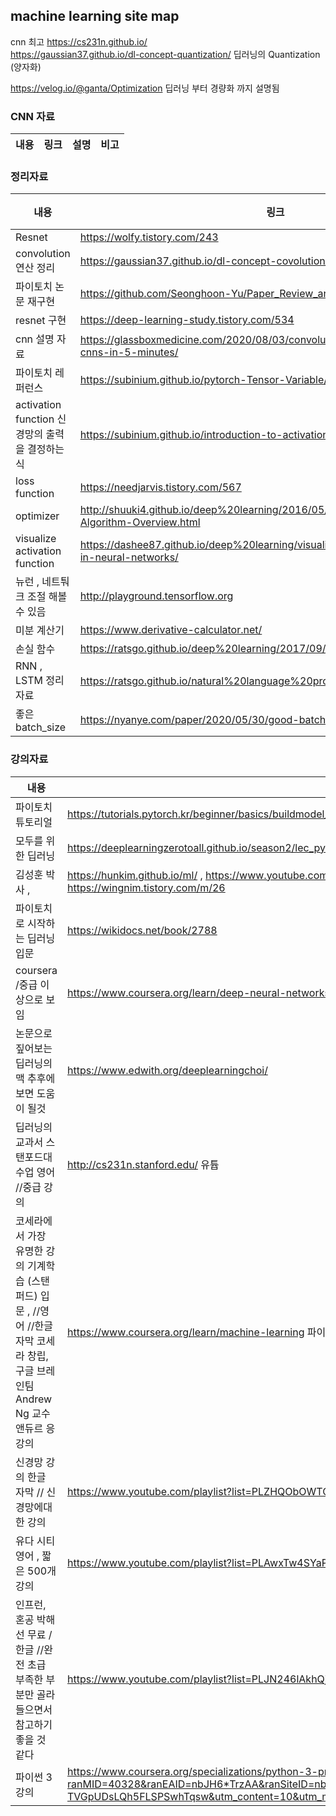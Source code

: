 ## machine learning site map
cnn 최고 https://cs231n.github.io/  
https://gaussian37.github.io/dl-concept-quantization/  딥러닝의 Quantization (양자화)  

 https://velog.io/@ganta/Optimization 딥러닝 부터  경량화 까지 설명됨 

### CNN 자료 
|내용|링크|설명|비고|
|------|---|---|---|
### 정리자료
|내용|링크|설명|비고|
|------|---|---|---|
|Resnet		|https://wolfy.tistory.com/243   |||
|convolution 연산 정리		|https://gaussian37.github.io/dl-concept-covolution_operation/   |||
|파이토치 논문 재구현		|https://github.com/Seonghoon-Yu/Paper_Review_and_Implementation_in_PyTorch   |||
|resnet  구현		|https://deep-learning-study.tistory.com/534    |||
|cnn 설명 자료		|https://glassboxmedicine.com/2020/08/03/convolutional-neural-networks-cnns-in-5-minutes/   |||
|파이토치 레퍼런스		|https://subinium.github.io/pytorch-Tensor-Variable/   |||
|activation function	신경망의 출력을 결정하는 식 	|https://subinium.github.io/introduction-to-activation/  |||
|loss function 		|https://needjarvis.tistory.com/567   |||
|optimizer		|http://shuuki4.github.io/deep%20learning/2016/05/20/Gradient-Descent-Algorithm-Overview.html  |||
|visualize activation function		|https://dashee87.github.io/deep%20learning/visualising-activation-functions-in-neural-networks/    |||
|뉴런 , 네트퉈크 조절 해볼 수 있음 		|http://playground.tensorflow.org  |||
|미분 계산기		|https://www.derivative-calculator.net/   |||
|손실 함수		|https://ratsgo.github.io/deep%20learning/2017/09/24/loss/   |||
|RNN , LSTM 	정리 자료 	|https://ratsgo.github.io/natural%20language%20processing/2017/03/09/rnnlstm/   |||
|좋은 batch_size		|https://nyanye.com/paper/2020/05/30/good-batchsize/   |||

### 강의자료
|내용|링크|설명|비고|
|------|---|---|---|
|파이토치 튜토리얼		|https://tutorials.pytorch.kr/beginner/basics/buildmodel_tutorial.html   |한글/영어 기본 , 예제 잘 들어있지만 개념 적인 부분 부족 ||
|모두를 위한 딥러닝		|https://deeplearningzerotoall.github.io/season2/lec_pytorch.html   |한글 //정리 잘 안되어 있음 ||
|김성훈 박사	, 	|https://hunkim.github.io/ml/ , https://www.youtube.com/channel/UCML9R2ol-l0Ab9OXoNnr7Lw , https://wingnim.tistory.com/m/26   |||
|파이토치로 시작하는 딥러닝 입문		|https://wikidocs.net/book/2788   |위키 형식 참고 자료로 쓰면 좋을듯||
|coursera	/중급 이상으로 보임 	|https://www.coursera.org/learn/deep-neural-networks-with-pytorch?action=enroll,|https://www.coursera.org/professional-certificates/ai-engineer   |||
|논문으로 짚어보는 딥러닝의 맥 	추후에 보면 도움이 될것	|https://www.edwith.org/deeplearningchoi/   |||
|딥러닝의 교과서 스탠포드대 수업	영어 //중급 강의	|http://cs231n.stanford.edu/ 유튭 |https://www.youtube.com/playlist?list=PL3FW7Lu3i5JvHM8ljYj-zLfQRF3EO8sYv  한글강의 노트|http://aikorea.org/cs231n/    |||
|코세라에서 가장 유명한 강의 기계학습 (스탠퍼드)	입문 , //영어 //한글 자막  코세라 창립, 구글 브레인팀 Andrew Ng 교수 앤듀르 응 	강의 |https://www.coursera.org/learn/machine-learning  파이썬 작성 코드 |https://github.com/kaleko/CourseraML    |||
|신경망 강의	한글 자막 // 신경망에대한 강의	|https://www.youtube.com/playlist?list=PLZHQObOWTQDNU6R1_67000Dx_ZCJB-3pi    |||
|유다 시티 	영어 , 짧은 500개 강의	|https://www.youtube.com/playlist?list=PLAwxTw4SYaPkQXg8TkVdIvYv4HfLG7SiH   |||
|인프런, 혼공 박해선	무료 /한글 //완전 초급 부족한 부분만 골라 들으면서  참고하기 좋을 것 같다 	|https://www.youtube.com/playlist?list=PLJN246lAkhQjoU0C4v8FgtbjOIXxSs_4Q   |||
|파이썬 3 강의		|https://www.coursera.org/specializations/python-3-programming?ranMID=40328&ranEAID=nbJH6*TrzAA&ranSiteID=nbJH6.TrzAA-TVGpUDsLQh5FLSPSwhTqsw&siteID=nbJH6.TrzAA-TVGpUDsLQh5FLSPSwhTqsw&utm_content=10&utm_medium=partners&utm_source=linkshare&utm_campaign=nbJH6*TrzAA    



